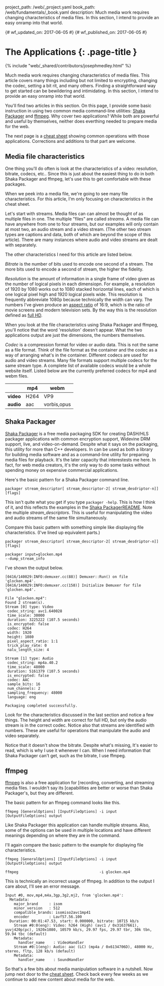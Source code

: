 project_path: /web/_project.yaml
book_path: /web/fundamentals/_book.yaml
description: Much media work requires changing characteristics of media files. In this section, I intend to provide an easy onramp into that world.

{# wf_updated_on: 2017-06-05 #}
{# wf_published_on: 2017-06-05 #}

# The Applications {: .page-title }

{% include "web/_shared/contributors/josephmedley.html" %}

Much media work requires changing characteristics of media files.
This article covers many things including but not limited to encrypting,
changing the codec, setting a bit rit, and many others. Finding a
straightforward way to get started can be bewildering and intimidating. In this
section, I intend to provide an easy onramp into that world.

You'll find two articles in this section. On this page, I provide some basic
instruction in using two common media command-line utilities:
[Shaka Packager](https://github.com/google/shaka-packager) and
[ffmpeg](https://ffmpeg.org/download.html). Why cover two applications? While
both are powerful and useful by themselves, neither does everthing needed to
prepare media for the web.  

The next page is a [cheat sheet](cheatsheet) showing common operations with
those applications. Corrections and additions to that part are welcome.


## Media file characteristics

One thing you'll do often is look at the characteristics of a video: resolution,
bitrate, codecs, etc.. Since this is just about the easiest thing to do in both
Shaka Packager and ffmpeg, let's use this to get comfortable with these
packages.
 
When we peek into a media file, we're going to see many file characteristics.
For this article, I'm only focusing on characteristics in the cheat sheet.
 
Let's start with streams. Media files can can almost be thought of as multiple
files in one. The multiple "files" are called _streams_. A media file can have
anywhere from one to four streams, but our examples will only contain at most
two, an audio stream and a video stream. (The other two stream types are
captions and data, both of which are beyond the scope of this article). There
are many instances where audio and video streams are dealt with separately.
 
The other characteristics I need for this article are listed below.
 
_Bitrate_ is the number of bits used to encode one second of a stream. The more
bits used to encode a second of stream, the higher the fidelity.
 
_Resolution_ is the amount of information in a single frame of video given as
the number of logical pixels in each dimensiopn. For example, a resolution of
1920 by 1080 works out to 1080 stacked horizontal lines, each of which is one
logical pixel high and 1920 logical pixels wide. This resolution is frequently
abbreviate 1080p because technically the width can vary. The numbers I've given
produce an
[aspect ratio](https://en.wikipedia.org/wiki/Aspect_ratio_(image))
of 16:9, which is the ratio of movie screens and modern television sets. By the
way this is the resolution defined as
[full HD](https://www.google.com/search?q=what+is+hd+resolution&oq=what+is+hd+resolution&aqs=chrome.0.0l6.3183j0j8&sourceid=chrome&ie=UTF-8#q=full+hd+resolution).

When you look at the file characteristics using Shaka Packager and ffmpeg,
you'll notice that the word 'resolution' doesn't appear. What the two
applications output are just the dimensions, the numbers themselves.
 
_Codec_ is a compression format for video or audio data. This is not the same
as a file format. Think of the file format as the container and the codec as a
way of arranging what's in the container. Different codecs are used for audio
and video streams. Many file formats support multiple codecs for the same stream
type. A complete list of available codecs would be a whole website itself.
Listed below are the currently preferred codecs for mp4 and webm files.

|  |mp4|webm|
| --- | --- | --- |
|**video**|H264|VP9|
|**audio**|aac|vorbis,opus|

## Shaka Packager

[Shaka Packager](https://github.com/google/shaka-packager) is a free media
packaging SDK for creating DASH/HLS packager applications with common encryption
support, Widevine DRM support, live, and video-on-demand. Despite what it says
on the packaging, this utility for more than C++ developers. In can be used as
both a library for building media software and as a command-line utility for
preparing media files for playback. It's the later capacity that interestests me
here. In fact, for web media creators, it's the only way to do some tasks
without spending money on expensive commercial applications.

Here's the basic pattern for a Shaka Packager command line.

    packager stream_descriptor[ stream_descriptor-2[ stream_desdriptor-n]] [flags]

This isn't quite what you get if you type `packager -help`. This is how I think
of it, and this reflects the examples in the
[Shaka PackagerREADME](https://github.com/google/shaka-packager).
Note the multiple _stream_descriptors_. This is useful for manipulating the
video and audio streams of the same file simultaneously.

Compare this basic pattern with something simple like displaying file
characteristics. (I've lined up equivalent parts.)

    packager stream_descriptor[ stream_descriptor-2[ stream_desdriptor-n]] [flags]

    packager input=glocken.mp4                                              --dump_stream_info

I've shown the output below. 
 
    [0416/140029:INFO:demuxer.cc(88)] Demuxer::Run() on file 'glocken.mp4'.
    [0416/140029:INFO:demuxer.cc(158)] Initialize Demuxer for file 'glocken.mp4'.
     
    File "glocken.mp4":
    Found 2 stream(s).
    Stream [0] type: Video
     codec_string: avc1.640028
     time_scale: 30000
     duration: 3225222 (107.5 seconds)
     is_encrypted: false
     codec: H264
     width: 1920
     height: 1080
     pixel_aspect_ratio: 1:1
     trick_play_rate: 0
     nalu_length_size: 4
     
    Stream [1] type: Audio
     codec_string: mp4a.40.2
     time_scale: 48000
     duration: 5161379 (107.5 seconds)
     is_encrypted: false
     codec: AAC
     sample_bits: 16
     num_channels: 2
     sampling_frequency: 48000
     language: eng
     
    Packaging completed successfully.

Look for the characteristics discussed in the last section and notice a few
things. The height and width are correct for full HD, but only the audio stream
is in the correct codec. Notice also that streams are identified with numbers.
These are useful for operations that manipulate the audio and video separately.
 
Notice that it doesn't show the bitrate. Despite what's missing, It's easier to
read, which is why I use it whenever I can. When I need information that Shaka
Packager can't get, such as the bitrate, I use ffmpeg.

## ffmpeg

[ffmpeg](https://ffmpeg.org/download.html) is also a free application for
[recording, converting, and streaming media files. I wouldn't say its
[capabilities are better or worse than Shaka Packager's, but they are different.

The basic pattern for an ffmpeg command looks like this.

    ffmpeg [GeneralOptions] [InputFileOptions] -i input [OutputFileOptions] output

Like Shaka Packager this application can handle multiple streams. Also, some of
the options can be used in multiple locations and have different meanings
depending on where they are in the command.

I'll again compare the basic pattern to the example for displaying file characteristics.

    ffmpeg [GeneralOptions] [InputFileOptions] -i input        [OutputFileOptions] output

    ffmpeg                                     -i glocken.mp4

 
This is technically an incorrect usage of ffmpeg. In addition to the output I
care about, I'll see an error message.
 
    Input #0, mov,mp4,m4a,3gp,3g2,mj2, from 'glocken.mp4':
      Metadata:
        major_brand     : isom
        minor_version   : 512
        compatible_brands: isomiso2avc1mp41
        encoder         : Lavf57.56.100
      Duration: 00:01:47.53, start: 0.000000, bitrate: 10715 kb/s
        Stream #0:0(eng): Video: h264 (High) (avc1 / 0x31637661), yuvj420p(pc), 1920x1080, 10579 kb/s, 29.97 fps, 29.97 tbr, 30k tbn, 59.94 tbc (default)
        Metadata:
          handler_name    : VideoHandler
        Stream #0:1(eng): Audio: aac (LC) (mp4a / 0x6134706D), 48000 Hz, stereo, fltp, 128 kb/s (default)
        Metadata:
          handler_name    : SoundHandler

So that's a few bits about media manipulation software in a nutshell. Now jump
next door to the
[cheat sheet](cheatsheet). Check back every few weeks as we continue to add new
content about media for the web.